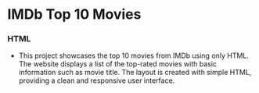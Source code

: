 # IMDb Top 10  Movies
  ###  HTML

- This project showcases the top 10 movies from IMDb using only HTML. The website displays a list of the top-rated movies with basic information such as movie title. The layout is created with simple HTML, providing a clean and responsive user interface.
